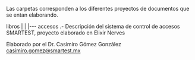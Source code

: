 Las carpetas corresponden a los diferentes proyectos de documentos que 
se entan elaborando.

libros
 |
 |
 |--- accesos .- Descripción del sistema de control de accesos SMARTEST, proyecto elaborado en Elixir Nerves


Elaborado por el Dr. Casimiro Gómez González
casimiro.gomez@smartest.mx

